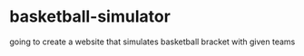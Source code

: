 # basketball-simulator

going to create a website that simulates basketball bracket with given teams

